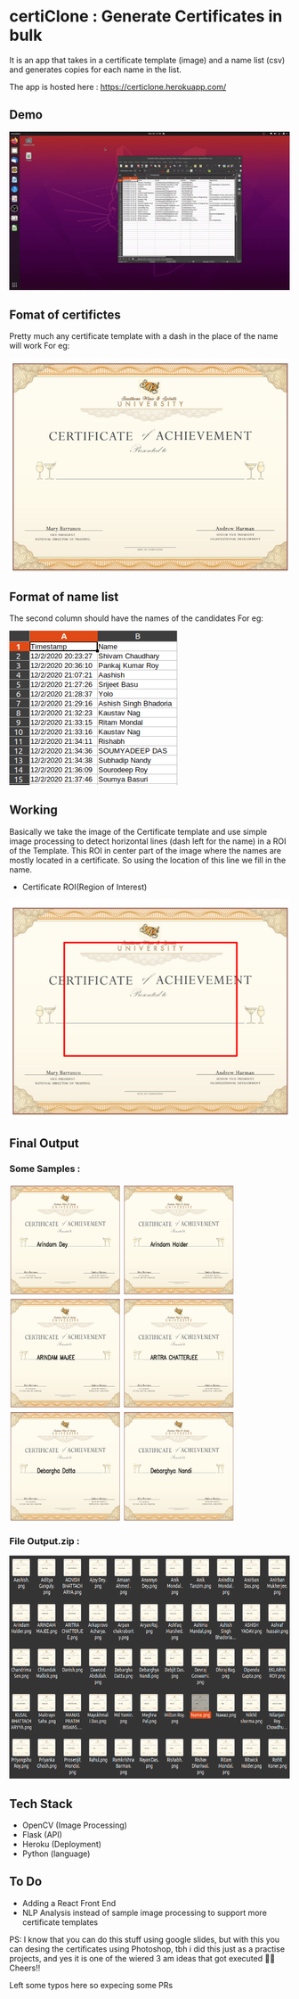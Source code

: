 # certiClone : Generate Certificates in bulk

It is an app that takes in a certificate template (image) and a name list (csv) and generates copies for each name in the list.

The app is hosted here : https://certiclone.herokuapp.com/

## Demo
![alt text](assets/ezgif.com-video-to-gif.gif)

## Fomat of certifictes
Pretty much any certificate template with a dash in the place of the name will work
For eg:

![alt text](assets/temp1.png)

## Format of name list
The second column should have the names of the candidates
For eg:

![alt text](assets/name_list.png)

## Working

Basically we take the image of the Certificate template and use simple image processing to detect horizontal lines (dash left for the name) in a ROI of the Template. This ROI in center part of the image where the names are mostly located in a certificate. So using the location of this line we fill in the name.

- Certificate ROI(Region of Interest)

![alt text](assets/temp1roi.png)

## Final Output
 ### Some Samples :
 <img src="assets/Arindam_Dey.png" width="200" height="200">
 <img src="assets/Arindam Halder.png" width="200" height="200">
 <img src="assets/ARINDAM MAJEE.png" width="200" height="200">
 <img src="assets/ARITRA CHATTERJEE.png" width="200" height="200">
 <img src="assets/Debargha Datta.png" width="200" height="200">
 <img src="assets/Debarghya Nandi.png" width="200" height="200">

 ### File Output.zip :
 <img src="assets/op.png" width="600" height="400">

## Tech Stack

- OpenCV (Image Processing)
- Flask (API)
- Heroku (Deployment)
- Python (language)

## To Do
- Adding a React Front End
- NLP Analysis instead of sample image processing to support more certificate templates

PS: I know that you can do this stuff using google slides, but with this you can desing the certificates using Photoshop, tbh i did this just as a practise projects, and yes it is one of the wiered 3 am ideas that got executed 🤣🤣 Cheers!!

Left some typos here so expecing some PRs
